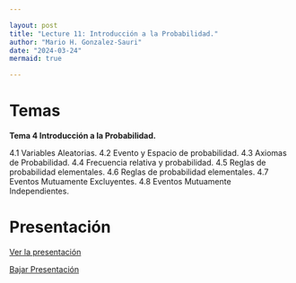 ```yaml
---

layout: post
title: "Lecture 11: Introducción a la Probabilidad."
author: "Mario H. Gonzalez-Sauri"
date: "2024-03-24"
mermaid: true

---
```


<!--  FORMAT: https://github.com/adam-p/markdown-here/wiki/Markdown-Cheatsheet -->

# Temas

**Tema 4 Introducción a la Probabilidad.**

4.1 Variables Aleatorias.
4.2 Evento y Espacio de probabilidad.
4.3 Axiomas de Probabilidad.
4.4 Frecuencia relativa y probabilidad.
4.5 Reglas de probabilidad elementales.
4.6 Reglas de probabilidad elementales.
4.7 Eventos Mutuamente Excluyentes.
4.8 Eventos Mutuamente Independientes.


# Presentación


[Ver la presentación](https://raw.githack.com/Wario84/MAT1409_DATA_ANALYSIS_I/master/_posts/lectures/4_MAT1409_11.html)


<a href="https://github.com/Wario84/MAT1409_DATA_ANALYSIS_I/blob/master/_posts/lectures/4_MAT1409_11.html" download>
  Bajar Presentación
</a>



